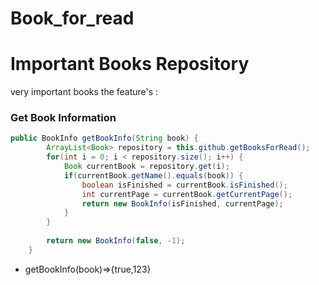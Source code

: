 # Book_for_read

    


# Important Books Repository

very important books
the feature's : 


### Get Book Information

```java
public BookInfo getBookInfo(String book) {
        ArrayList<Book> repository = this.github.getBooksForRead();
        for(int i = 0; i < repository.size(); i++) {
            Book currentBook = repository.get(i);
            if(currentBook.getName().equals(book)) {
                boolean isFinished = currentBook.isFinished();
                int currentPage = currentBook.getCurrentPage();
                return new BookInfo(isFinished, currentPage);
            }
        }
        
        return new BookInfo(false, -1);
    }
```

- getBookInfo(book)=>{true,123}
